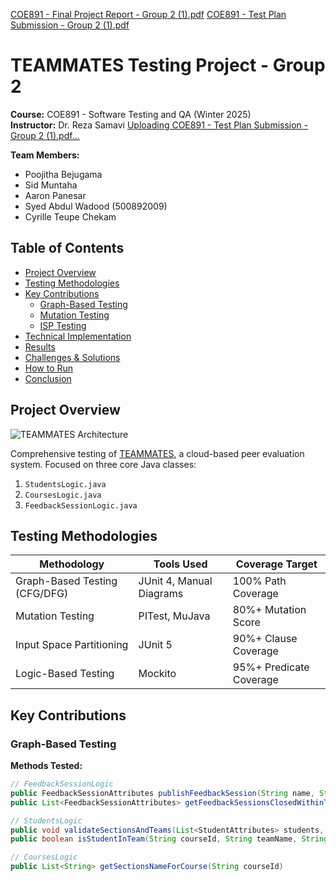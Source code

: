 
[COE891 - Final Project Report - Group 2 (1).pdf](https://github.com/user-attachments/files/20107485/COE891.-.Final.Project.Report.-.Group.2.1.pdf)
[COE891 - Test Plan Submission - Group 2 (1).pdf](https://github.com/user-attachments/files/20151497/COE891.-.Test.Plan.Submission.-.Group.2.1.pdf)

# TEAMMATES Testing Project - Group 2

**Course:** COE891 - Software Testing and QA (Winter 2025)  
**Instructor:** Dr. Reza Samavi  [Uploading COE891 - Test Plan Submission - Group 2 (1).pdf…]()

**Team Members:** 
- Poojitha Bejugama
- Sid Muntaha  
- Aaron Panesar  
- Syed Abdul Wadood (500892009)  
- Cyrille Teupe Chekam  

## Table of Contents
- [Project Overview](#project-overview)
- [Testing Methodologies](#testing-methodologies)
- [Key Contributions](#key-contributions)
  - [Graph-Based Testing](#graph-based-testing)
  - [Mutation Testing](#mutation-testing)
  - [ISP Testing](#isp-testing)
- [Technical Implementation](#technical-implementation)
- [Results](#results)
- [Challenges & Solutions](#challenges--solutions)
- [How to Run](#how-to-run)
- [Conclusion](#conclusion)

## Project Overview
![TEAMMATES Architecture](docs/images/teammates-arch.png)

Comprehensive testing of [TEAMMATES](https://teammatesv4.appspot.com/), a cloud-based peer evaluation system. Focused on three core Java classes:
1. `StudentsLogic.java`
2. `CoursesLogic.java` 
3. `FeedbackSessionLogic.java`

## Testing Methodologies
| Methodology | Tools Used | Coverage Target |
|-------------|------------|-----------------|
| Graph-Based Testing (CFG/DFG) | JUnit 4, Manual Diagrams | 100% Path Coverage |
| Mutation Testing | PITest, MuJava | 80%+ Mutation Score |
| Input Space Partitioning | JUnit 5 | 90%+ Clause Coverage |
| Logic-Based Testing | Mockito | 95%+ Predicate Coverage |

## Key Contributions

### Graph-Based Testing
**Methods Tested:**
```java
// FeedbackSessionLogic
public FeedbackSessionAttributes publishFeedbackSession(String name, String courseId) 
public List<FeedbackSessionAttributes> getFeedbackSessionsClosedWithinThePastHour()

// StudentsLogic  
public void validateSectionsAndTeams(List<StudentAttributes> students, String courseId)
public boolean isStudentInTeam(String courseId, String teamName, String email)

// CoursesLogic
public List<String> getSectionsNameForCourse(String courseId)
